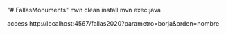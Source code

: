 "# FallasMonuments"
mvn clean install
mvn exec:java

access http://localhost:4567/fallas2020?parametro=borja&orden=nombre